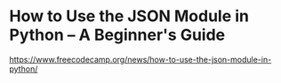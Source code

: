 # How to Use the JSON Module in Python – A Beginner's Guide

https://www.freecodecamp.org/news/how-to-use-the-json-module-in-python/
